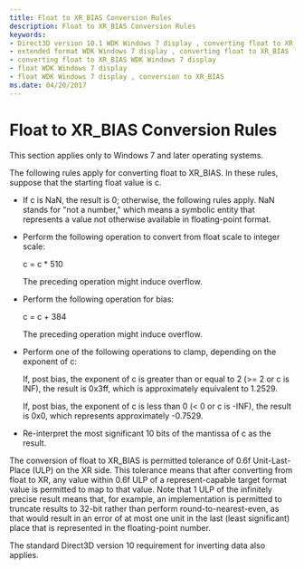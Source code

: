 ```yaml
---
title: Float to XR_BIAS Conversion Rules
description: Float to XR_BIAS Conversion Rules
keywords:
- Direct3D version 10.1 WDK Windows 7 display , converting float to XR_BIAS
- extended format WDK Windows 7 display , converting float to XR_BIAS
- converting float to XR_BIAS WDK Windows 7 display
- float WDK Windows 7 display
- float WDK Windows 7 display , conversion to XR_BIAS
ms.date: 04/20/2017
---
```


# Float to XR\_BIAS Conversion Rules


This section applies only to Windows 7 and later operating systems.

The following rules apply for converting float to XR\_BIAS. In these rules, suppose that the starting float value is c.

-   If c is NaN, the result is 0; otherwise, the following rules apply. NaN stands for "not a number," which means a symbolic entity that represents a value not otherwise available in floating-point format.

-   Perform the following operation to convert from float scale to integer scale:

    c = c \* 510

    The preceding operation might induce overflow.

-   Perform the following operation for bias:

    c = c + 384

    The preceding operation might induce overflow.

-   Perform one of the following operations to clamp, depending on the exponent of c:

    If, post bias, the exponent of c is greater than or equal to 2 (&gt;= 2 or c is INF), the result is 0x3ff, which is approximately equivalent to 1.2529.

    If, post bias, the exponent of c is less than 0 (&lt; 0 or c is -INF), the result is 0x0, which represents approximately -0.7529.

-   Re-interpret the most significant 10 bits of the mantissa of c as the result.

The conversion of float to XR\_BIAS is permitted tolerance of 0.6f Unit-Last-Place (ULP) on the XR side. This tolerance means that after converting from float to XR, any value within 0.6f ULP of a represent-capable target format value is permitted to map to that value. Note that 1 ULP of the infinitely precise result means that, for example, an implementation is permitted to truncate results to 32-bit rather than perform round-to-nearest-even, as that would result in an error of at most one unit in the last (least significant) place that is represented in the floating-point number.

The standard Direct3D version 10 requirement for inverting data also applies.

 

 





